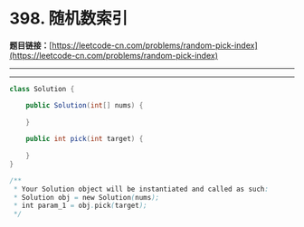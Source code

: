 # 398. 随机数索引

**题目链接：**[https://leetcode-cn.com/problems/random-pick-index](https://leetcode-cn.com/problems/random-pick-index)

---

<Cards card="leetcode_398_random-pick-index"></Cards>

---

```java
class Solution {

    public Solution(int[] nums) {
        
    }
    
    public int pick(int target) {
        
    }
}

/**
 * Your Solution object will be instantiated and called as such:
 * Solution obj = new Solution(nums);
 * int param_1 = obj.pick(target);
 */
```